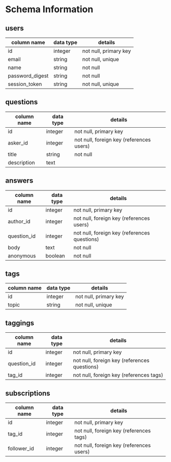 # Schema Information

## users
column name     | data type | details
----------------|-----------|-----------------------
id              | integer   | not null, primary key
email           | string    | not null, unique
name            | string    | not null
password_digest | string    | not null
session_token   | string    | not null, unique

## questions
column name | data type | details
------------|-----------|-----------------------
id          | integer   | not null, primary key
asker_id    | integer   | not null, foreign key (references users)
title       | string    | not null
description | text      |

## answers
column name | data type | details
------------|-----------|-----------------------
id          | integer   | not null, primary key
author_id   | integer   | not null, foreign key (references users)
question_id | integer   | not null, foreign key (references questions)
body        | text      | not null
anonymous   | boolean   | not null

## tags
column name | data type | details
------------|-----------|-----------------------
id          | integer   | not null, primary key
topic       | string    | not null, unique

## taggings
column name | data type | details
------------|-----------|-----------------------
id          | integer   | not null, primary key
question_id | integer   | not null, foreign key (references questions)
tag_id      | integer   | not null, foreign key (references tags)

## subscriptions
column name | data type | details
------------|-----------|-----------------------
id          | integer   | not null, primary key
tag_id      | integer   | not null, foreign key (references tags)
follower_id | integer   | not null, foreign key (references users)
